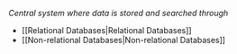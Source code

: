 *Central system where data is stored and searched through*
- [[Relational Databases|Relational Databases]]
- [[Non-relational Databases|Non-relational Databases]]


